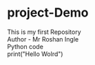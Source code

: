# project-Demo
This is my first Repository
<br>
Author - Mr Roshan Ingle
<br>
Python code
<br>
print("Hello Wolrd")
